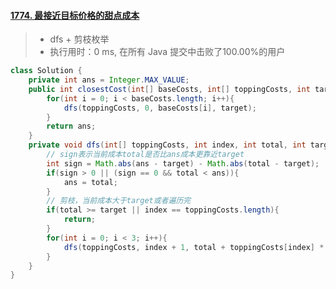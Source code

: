 #### [1774. 最接近目标价格的甜点成本](https://leetcode-cn.com/problems/closest-dessert-cost/)

> - dfs + 剪枝枚举
> - 执行用时：0 ms, 在所有 Java 提交中击败了100.00%的用户

```java
class Solution {
    private int ans = Integer.MAX_VALUE;
    public int closestCost(int[] baseCosts, int[] toppingCosts, int target) {
        for(int i = 0; i < baseCosts.length; i++){
            dfs(toppingCosts, 0, baseCosts[i], target);
        }
        return ans;
    }
    private void dfs(int[] toppingCosts, int index, int total, int target){
        // sign表示当前成本total是否比ans成本更靠近target
        int sign = Math.abs(ans - target) - Math.abs(total - target);
        if(sign > 0 || (sign == 0 && total < ans)){
            ans = total;
        }
        // 剪枝，当前成本大于target或者遍历完
        if(total >= target || index == toppingCosts.length){
            return;
        }
        for(int i = 0; i < 3; i++){
            dfs(toppingCosts, index + 1, total + toppingCosts[index] * i, target);
        }
    }
}
```

